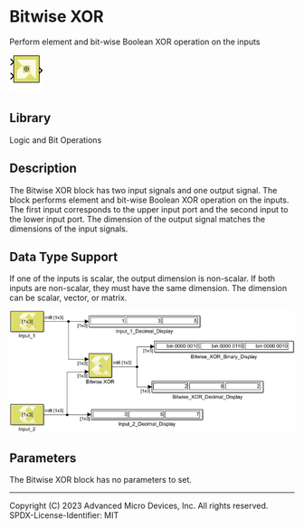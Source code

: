 # Bitwise XOR

Perform element and bit-wise Boolean XOR operation on the inputs

![](./Images/block.png)

## Library

Logic and Bit Operations


## Description

The Bitwise XOR block has two input signals and one output signal. The
block performs element and bit-wise Boolean XOR operation on the inputs.
The first input corresponds to the upper input port and the second input
to the lower input port. The dimension of the output signal matches the
dimensions of the input signals.

## Data Type Support

If one of the inputs is scalar, the output dimension is non-scalar. If
both inputs are non-scalar, they must have the same dimension. The
dimension can be scalar, vector, or matrix.


![](./Images/vgs1532106955955.png)

## Parameters

The Bitwise XOR block has no parameters to set.

--------------
Copyright (C) 2023 Advanced Micro Devices, Inc. All rights reserved.
SPDX-License-Identifier: MIT

